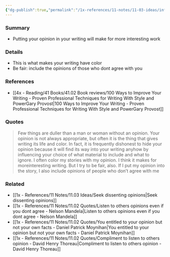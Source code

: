 ```yaml
---
{"dg-publish":true,"permalink":"/1x-references/11-notes/11-03-ideas/infuse-your-writing-with-your-opinion/","title":"Infuse your writing with your opinion","created":"2024-09-29T09:17:37.341+03:00","updated":"2024-09-29T09:19:36.196+03:00"}
---
```



### Summary
- Putting your opinion in your writing will make for more interesting work

### Details
- This is what makes your writing have color
- Be fair: include the opinions of those who dont agree with you

### References
- [[4x - Reading/41 Books/41.02 Book reviews/100 Ways to Improve Your Writing - Proven Professional Techniques for Writing With Style and PowerGary Provost\|100 Ways to Improve Your Writing - Proven Professional Techniques for Writing With Style and PowerGary Provost]]

### Quotes
> Few things are duller than a man or woman without an opinion. Your opinion is not always appropriate, but often it is the thing that gives writing its life and color. In fact, it is frequently dishonest to hide your opinion because it will find its way into your writing anyhow by influencing your choice of what material to include and what to ignore. I often color my stories with my opinion. I think it makes for moreinteresting writing. But I try to be fair, also. If I put my opinion into the story, I also include opinions of people who don’t agree with me


### Related
- [[1x - References/11 Notes/11.03 Ideas/Seek dissenting opinions\|Seek dissenting opinions]]
- [[1x - References/11 Notes/11.02 Quotes/Listen to others opinions even if you dont agree - Nelson Mandela\|Listen to others opinions even if you dont agree - Nelson Mandela]]
- [[1x - References/11 Notes/11.02 Quotes/You entitled to your opinion but not your own facts - Daniel Patrick Moynihan\|You entitled to your opinion but not your own facts - Daniel Patrick Moynihan]]
- [[1x - References/11 Notes/11.02 Quotes/Compliment to listen to others opinion - David Henry Thoreau\|Compliment to listen to others opinion - David Henry Thoreau]]
